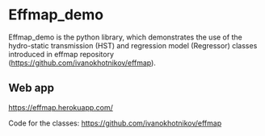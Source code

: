 # Effmap_demo

Effmap_demo is the python library, which demonstrates the use of the hydro-static transmission (HST) and regression model (Regressor) classes introduced in effmap repository (https://github.com/ivanokhotnikov/effmap).

## Web app
https://effmap.herokuapp.com/

Code for the classes: https://github.com/ivanokhotnikov/effmap